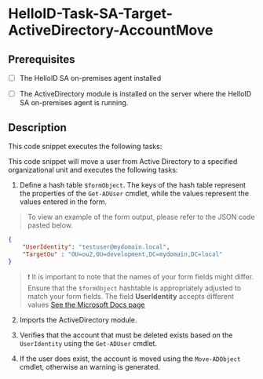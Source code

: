 
# HelloID-Task-SA-Target-ActiveDirectory-AccountMove

## Prerequisites

- [ ] The HelloID SA on-premises agent installed

- [ ] The ActiveDirectory module is installed on the server where the HelloID SA on-premises agent is running.

## Description

This code snippet executes the following tasks:

This code snippet will move a user from Active Directory to a specified organizational unit and executes the following tasks:

1. Define a hash table `$formObject`. The keys of the hash table represent the properties of the `Get-ADUser` cmdlet, while the values represent the values entered in the form.

> To view an example of the form output, please refer to the JSON code pasted below.

```json
{
    "UserIdentity": "testuser@mydomain.local",
    "TargetOu" : "OU=ou2,OU=development,DC=mydomain,DC=local"
}
```

> :exclamation: It is important to note that the names of your form fields might differ. Ensure that the `$formObject` hashtable is appropriately adjusted to match your form fields.
> The field **UserIdentity** accepts different values [See the Microsoft Docs page](https://learn.microsoft.com/en-us/powershell/module/activedirectory/move-adobject?view=windowsserver2022-ps#description)

2. Imports the ActiveDirectory module.

3. Verifies that the account that must be deleted exists based on the `UserIdentity` using the `Get-ADUser` cmdlet.

4. If the user does exist, the account is moved using the `Move-ADObject` cmdlet, otherwise an warning is generated.
